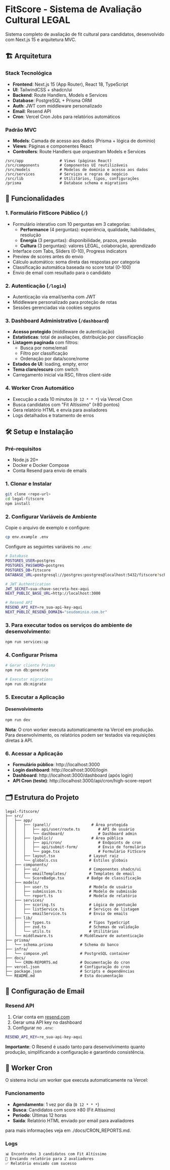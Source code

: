 # FitScore - Sistema de Avaliação Cultural LEGAL

Sistema completo de avaliação de fit cultural para candidatos, desenvolvido com Next.js 15 e arquitetura MVC.

## 🏗️ Arquitetura

### Stack Tecnológica

- **Frontend**: Next.js 15 (App Router), React 18, TypeScript
- **UI**: TailwindCSS + shadcn/ui
- **Backend**: Route Handlers, Models e Services
- **Database**: PostgreSQL + Prisma ORM
- **Auth**: JWT com middleware personalizado
- **Email**: Resend API
- **Cron**: Vercel Cron Jobs para relatórios automáticos

### Padrão MVC

- **Models**: Camada de acesso aos dados (Prisma + lógica de domínio)
- **Views**: Páginas e componentes React
- **Controllers**: Route Handlers que orquestram Models e Services

```
/src/app                # Views (páginas React)
/src/components         # Componentes UI reutilizáveis
/src/models             # Modelos de domínio e acesso aos dados
/src/services           # Serviços e regras de negócio
/src/lib                # Utilitários, tipos, configurações
/prisma                 # Database schema e migrations
```

## 🚀 Funcionalidades

### 1. Formulário FitScore Público (`/`)

- Formulário interativo com 10 perguntas em 3 categorias:
  - **Performance** (4 perguntas): experiência, qualidade, habilidades, resolução
  - **Energia** (3 perguntas): disponibilidade, prazos, pressão
  - **Cultura** (3 perguntas): valores LEGAL, colaboração, aprendizado
- Interface com Tabs, Sliders (0-10), Progress indicators
- Preview de scores antes do envio
- Cálculo automático: soma direta das respostas por categoria
- Classificação automática baseada no score total (0-100)
- Envio de email com resultado para o candidato

### 2. Autenticação (`/login`)

- Autenticação via email/senha com JWT
- Middleware personalizado para proteção de rotas
- Sessões gerenciadas via cookies seguros

### 3. Dashboard Administrativo (`/dashboard`)

- **Acesso protegido** (middleware de autenticação)
- **Estatísticas**: total de avaliações, distribuição por classificação
- **Listagem paginada** com filtros:
  - Busca por nome/email
  - Filtro por classificação
  - Ordenação por data/score/nome
- **Estados de UI**: loading, empty, error
- **Tema claro/escuro** com switch
- Carregamento inicial via RSC, filtros client-side

### 4. Worker Cron Automático

- Execução a cada 10 minutos (`0 12 * * *`) via Vercel Cron
- Busca candidatos com "Fit Altíssimo" (≥80 pontos)
- Gera relatório HTML e envia para avaliadores
- Logs detalhados e tratamento de erros

## 🛠️ Setup e Instalação

### Pré-requisitos

- Node.js 20+
- Docker e Docker Compose
- Conta Resend para envio de emails

### 1. Clonar e Instalar

```bash
git clone <repo-url>
cd legal-fitscore
npm install
```

### 2. Configurar Variáveis de Ambiente

Copie o arquivo de exemplo e configure:

```bash
cp env.example .env
```

Configure as seguintes variáveis no `.env`:

```bash
# Database
POSTGRES_USER=postgres
POSTGRES_PASSWORD=postgres
POSTGRES_DB=fitscore
DATABASE_URL=postgresql://postgres:postgres@localhost:5432/fitscore?schema=public

# JWT Authentication
JWT_SECRET=sua-chave-secreta-hex-aqui
NEXT_PUBLIC_BASE_URL=http://localhost:3000

# Resend API
RESEND_API_KEY=re_sua-api-key-aqui
NEXT_PUBLIC_RESEND_DOMAIN="seudominio.com.br"

```

### 3. Para executar todos os serviços do ambiente de desenvolvimento:

```bash
npm run services:up
```

### 4. Configurar Prisma

```bash
# Gerar cliente Prisma
npm run db:generate

# Executar migrations
npm run db:migrate
```

### 5. Executar a Aplicação

#### Desenvolvimento

```bash
npm run dev
```

**Nota**: O cron worker executa automaticamente na Vercel em produção. Para desenvolvimento, os relatórios podem ser testados via requisições diretas à API.

### 6. Acessar a Aplicação

- **Formulário público**: http://localhost:3000
- **Login dashboard**: http://localhost:3000/login
- **Dashboard**: http://localhost:3000/dashboard (após login)
- **API Cron (teste)**: http://localhost:3000/api/cron/high-score-report

## 🗂️ Estrutura do Projeto

```
legal-fitscore/
├── src/
│   ├── app/
│   │   ├── (panel)/                  # Área protegida
│   │   │   ├── api/user/route.ts        # API de usuário
│   │   │   └── dashboard/               # Dashboard admin
│   │   ├── (public)/                 # Área pública
│   │   │   ├── api/cron/                # Endpoints de cron
│   │   │   ├── api/submit-form/         # Envio de formulário
│   │   │   └── page.tsx                 # Formulário FitScore
│   │   ├── layout.tsx               # Layout raiz
│   │   └── globals.css              # Estilos globais
│   ├── components/
│   │   ├── ui/                      # Componentes shadcn/ui
│   │   ├── emailTemplates/          # Templates de email
│   │   └── ScoreBadge.tsx          # Badge de classificação
│   ├── models/
│   │   ├── user.ts                  # Modelo de usuário
│   │   ├── submission.ts            # Modelo de submissão
│   │   └── report.ts                # Modelo de relatório
│   ├── services/
│   │   ├── scoring.ts               # Lógica de pontuação
│   │   ├── listService.ts           # Serviços de listagem
│   │   └── emailService.ts          # Envio de emails
│   ├── lib/
│   │   ├── types.ts                 # Tipos TypeScript
│   │   ├── zod.ts                   # Schemas de validação
│   │   └── utils.ts                 # Utilitários
│   └── middleware.ts            # Middleware de autenticação
├── prisma/
│   └── schema.prisma            # Schema do banco
├── infra/
│   └── compose.yml              # PostgreSQL container
├── docs/
│   └── CRON-REPORTS.md          # Documentação do cron
├── vercel.json                  # Configuração do cron
├── package.json                 # Scripts e dependências
└── README.md                    # Esta documentação
```

## 📧 Configuração de Email

### Resend API

1. Criar conta em [resend.com](https://resend.com)
2. Gerar uma API key no dashboard
3. Configurar no `.env`:

```bash
RESEND_API_KEY=re_sua-api-key-aqui
```

**Importante**: O Resend é usado tanto para desenvolvimento quanto produção, simplificando a configuração e garantindo consistência.

## 🔄 Worker Cron

O sistema inclui um worker que executa automaticamente na Vercel:

### Funcionamento

- **Agendamento**: 1 vez por dia (`0 12 * * *`)
- **Busca**: Candidatos com score ≥80 (Fit Altíssimo)
- **Período**: Últimas 12 horas
- **Saída**: Relatório HTML enviado por email para avaliadores

para mais informações veja em ./docs/CRON_REPORTS.md.

### Logs

```bash
📊 Encontrados 3 candidatos com Fit Altíssimo
📧 Enviando relatório para 2 avaliadores
✅ Relatório enviado com sucesso
```
